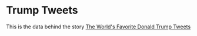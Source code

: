 # Trump Tweets

This is the data behind the story [The World's Favorite Donald Trump Tweets](https://fivethirtyeight.com/features/the-worlds-favorite-donald-trump-tweets/)